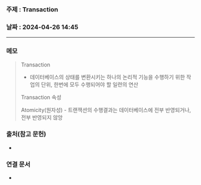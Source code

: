 ### 주제 : Transaction

### 날짜 : 2024-04-26 14:45
----
### 메모
> Transaction
> 	- 데이터베이스의 상태를 변환시키는 하나의 논리적 기능을 수행하기 위한 작업의 단위, 한번에 모두 수행되어야 할 일련의 연산
> 
> Transaction 속성
> 
> 	Atomicity(원자성)
> 		- 트랜잭션의 수행결과는 데이터베이스에 전부 반영되거나, 전부 반영되지 않앙

### 출처(참고 문헌)
-

### 연결 문서
-

